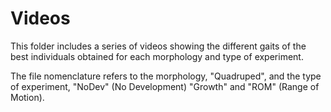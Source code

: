 # Videos

This folder includes a series of videos showing the different gaits of the best individuals obtained for each morphology and type of experiment.

The file nomenclature refers to the morphology, "Quadruped", and the type of experiment, "NoDev" (No Development) "Growth" and "ROM" (Range of Motion).

